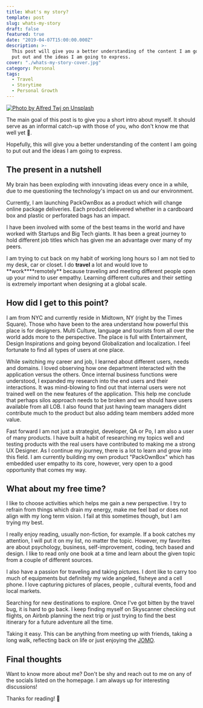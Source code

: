 ```yaml
---
title: What's my story?
template: post
slug: whats-my-story
draft: false
featured: true
date: "2019-04-07T15:00:00.000Z"
description: >-
  This post will give you a better understanding of the content I am going to
  put out and the ideas I am going to express.
cover: "./whats-my-story-cover.jpg"
category: Personal
tags:
  - Travel
  - Storytime
  - Personal Growth
---
```


[![Photo by Alfred Twj on Unsplash](/whats-my-story-cover.jpg)](https://bit.ly/2PxBQzW)

The main goal of this post is to give you a short intro about myself. It should serve as an informal catch-up with those of you, who don't know me that well yet 🙂.

Hopefully, this will give you a better understanding of the content I am going to put out and the ideas I am going to express.

## The present in a nutshell

My brain has been exploding with innovating ideas every once in a while, due to me questioning the technology's impact on us and our environment.

Currently, I am launching PackOwnBox as a product which will change online package deliveries. Each product delievered whether in a cardboard box and plastic or perforated bags has an impact.

I have been involved with some of the best teams in the world and have worked with Startups and Big Tech giants. It has been a great journey to hold different job titles which has given me an advantage over many of my peers.

I am trying to cut back on my habit of working long hours so I am not tied to my desk, car or closet. I do **travel** a lot and would love to **work\*\***remotely\*\* because traveling and meeting different people open up your mind to user empathy. Learning different cultures and their setting is extremely important when designing at a global scale.

## How did I get to this point?

I am from NYC and currently reside in Midtown, NY (right by the Times Square). Those who have been to the area understand how powerful this place is for designers. Multi Culture, language and tourists from all over the world adds more to the perspective. The place is full with Entertainment, Design Inspirations and going beyond Globalization and localization. I feel fortunate to find all types of users at one place.

While switching my career and job, I learned about different users, needs and domains. I loved observing how one department interacted with the application versus the others. Once internal business functions were understood, I expanded my research into the end users and their interactions. It was mind-blowing to find out that internal users were not trained well on the new features of the application. This help me conclude that perhaps silos approach needs to be broken and we should have users available from all LOB. I also found that just having team managers didnt contribute much to the product but also adding team members added more value.

Fast forward I am not just a strategist, developer, QA or Po, I am also a user of many products. I have built a habit of researching my topics well and testing products with the real users have contributed to making me a strong UX Designer. As I continue my journey, there is a lot to learn and grow into this field. I am currently building my own product "PackOwnBox" which has embedded user empathy to its core, however, very open to a good opportunity that comes my way.

## What about my free time?

I like to choose activities which helps me gain a new perspective. I try to refrain from things which drain my energy, make me feel bad or does not align with my long term vision. I fail at this sometimes though, but I am trying my best.

I really enjoy reading, usually non-fiction, for example. If a book catches my attention, I will put it on my list, no matter the topic. However, my favorites are about psychology, business, self-improvement, coding, tech based and design. I like to read only one book at a time and learn about the given topic from a couple of different sources.

I also have a passion for traveling and taking pictures. I dont like to carry too much of equipments but definitely my wide angeled, fisheye and a cell phone. I love capturing pictures of places, people , cultural events, food and local markets.

Searching for new destinations to explore. Once I've got bitten by the travel bug, it is hard to go back. I keep finding myself on Skyscanner checking out flights, on Airbnb planning the next trip or just trying to find the best itinerary for a future adventure all the time.

Taking it easy. This can be anything from meeting up with friends, taking a long walk, reflecting back on life or just enjoying the [JOMO](https://bit.ly/2zGxHPr).

## Final thoughts

Want to know more about me? Don't be shy and reach out to me on any of the socials listed on the homepage. I am always up for interesting discussions!

Thanks for reading! 🙏
